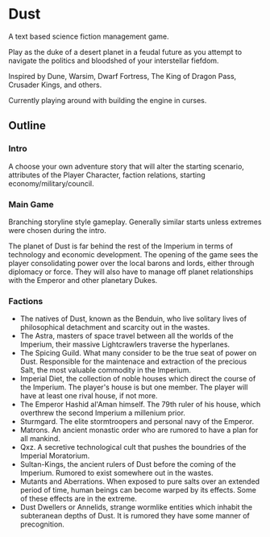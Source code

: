# Dust
A text based science fiction management game.

Play as the duke of a desert planet in a feudal future as you attempt to navigate the politics and bloodshed of your interstellar fiefdom.

Inspired by Dune, Warsim, Dwarf Fortress,  The King of Dragon Pass, Crusader Kings, and others.

Currently playing around with building the engine in curses.

## Outline

### Intro

A choose your own adventure story that will alter the starting scenario, attributes of the Player Character, faction relations, starting economy/military/council.

### Main Game

Branching storyline style gameplay. Generally similar starts unless extremes were chosen during the intro.

The planet of Dust is far behind the rest of the Imperium in terms of technology and economic development. The opening of the game sees the player consolidating power over the local barons and lords, either through diplomacy or force. They will also have to manage off planet relationships with the 
Emperor and other planetary Dukes.

### Factions

- The natives of Dust, known as the Benduin, who live solitary lives of philosophical detachment and scarcity out in the wastes.
- The Astra, masters of space travel between all the worlds of the Imperium, their massive Lightcrawlers traverse the hyperlanes.
- The Spicing Guild. What many consider to be the true seat of power on Dust. Responsible for the maintenace and extraction of the precious Salt, the most valuable commodity in the Imperium.
- Imperial Diet, the collection of noble houses which direct the course of the Imperium. The player's house is but one member. The player will have at least one rival house, if not more.
- The Emperor Hashid al'Aman himself. The 79th ruler of his house, which overthrew the second Imperium a millenium prior.
- Sturmgard. The elite stormtroopers and personal navy of the Emperor.
- Matrons. An ancient monastic order who are rumored to have a plan for all mankind.
- Qxz. A secretive technological cult that pushes the boundries of the Imperial Moratorium.
- Sultan-Kings, the ancient rulers of Dust before the coming of the Imperium. Rumored to exist somewhere out in the wastes.
- Mutants and Aberrations. When exposed to pure salts over an extended period of time, human beings can become warped by its effects. Some of these effects are in the extreme.
- Dust Dwellers or Annelids, strange wormlike entities which inhabit the subteranean depths of Dust. It is rumored they have some manner of precognition.




